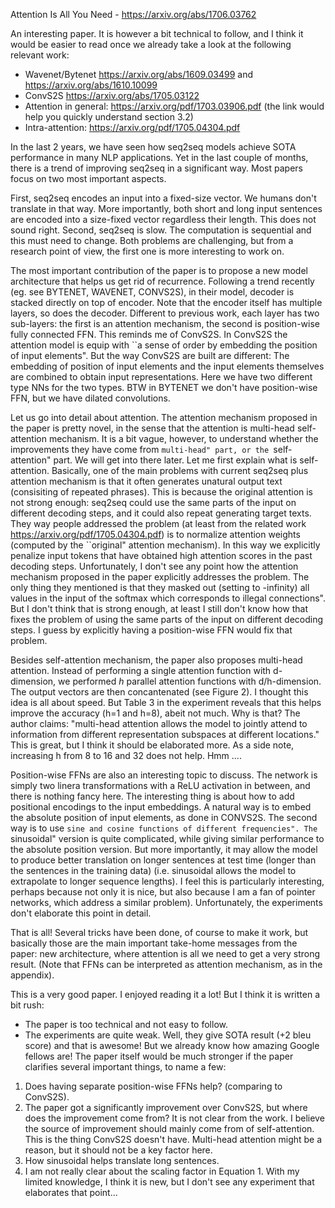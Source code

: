Attention Is All You Need - https://arxiv.org/abs/1706.03762

An interesting paper. It is however a bit technical to follow, and I think it would be easier to read once we already
take a look at the following relevant work:
- Wavenet/Bytenet https://arxiv.org/abs/1609.03499 and https://arxiv.org/abs/1610.10099
- ConvS2S https://arxiv.org/abs/1705.03122
- Attention in general: https://arxiv.org/pdf/1703.03906.pdf (the link would help you quickly understand section 3.2)
- Intra-attention: https://arxiv.org/pdf/1705.04304.pdf

In the last 2 years, we have seen how seq2seq models achieve SOTA performance in many NLP applications. Yet in the last couple of months,
there is a trend of improving seq2seq in a significant way. Most papers focus on two most important aspects.

First, seq2seq encodes an input into a fixed-size vector. We humans don't translate in that way. More importantly, 
both short and long input sentences are encoded into a size-fixed vector regardless their length. This does not sound right.
Second, seq2seq is slow. The computation is sequential and this must need to change. Both problems are challenging,
but from a research point of view, the first one is more interesting to work on.

The most important contribution of the paper is to propose a new model architecture that helps
us get rid of recurrence. Following a trend recently (eg. see BYTENET, WAVENET, CONVS2S), in their model, decoder is stacked directly on top of encoder.
Note that the encoder itself has multiple layers, so does the decoder. 
Different to previous work, each layer has two sub-layers: the first is an attention mechanism, 
the second is position-wise fully connected 
FFN. This reminds me of ConvS2S. In ConvS2S the attention model is equip with ``a sense of
order by embedding the position of input elements". But the way ConvS2S are built are different: The embedding of
position of input elements and the input elements themselves are combined to obtain input representations. Here we have two
different type NNs for the two types. BTW in BYTENET we don't have position-wise FFN, but we have dilated convolutions. 

Let us go into detail about attention. The attention mechanism proposed in the paper is pretty novel, in the sense that the attention is multi-head self-attention mechanism.
It is a bit vague, however, to understand whether the improvements they have come from ``multi-head" part, or the ``self-attention"
part. We will get into there later. Let me first explain what is self-attention. Basically,
one of the main problems with current seq2seq plus attention mechanism is that it often generates unatural output text 
(consisiting of repeated phrases). This is because the original attention is not strong enough: 
seq2seq could use the same parts of the input on different decoding steps, and it could also repeat generating target texts.
They way people addressed the problem (at least from the related work https://arxiv.org/pdf/1705.04304.pdf)
is to normalize attention weights (computed by the ``original" attention mechanism). In this way we explicitly penalize input
tokens that have obtained high attention scores in the past decoding steps. 
Unfortunately, I don't see any point how the attention mechanism proposed in the paper explicitly addresses the problem. 
The only thing they mentioned is that they masked out (setting to -infinity) all values in the input of the softmax which corresponds to illegal connections". 
But I don't think that is strong enough, at least I still don't know how that fixes the problem of using the same parts of
the input on different decoding steps. I guess by explicitly having a position-wise FFN would fix that problem.

Besides self-attention mechanism, the paper also proposes multi-head attention. Instead of performing a single attention function
with d-dimension, we performed *h* parallel attention functions with d/h-dimension. The output vectors are then concantenated (see Figure 2).
I thought this idea is all about speed. But Table 3 in the experiment reveals that this helps improve the accuracy (h=1 and h=8), abeit not much.
Why is that? The author claims: "multi-head attention allows the model to jointly attend to information from different representation
subspaces at different locations." This is great, but I think it should be elaborated more. As a side note, increasing
h from 8 to 16 and 32 does not help. Hmm ....

Position-wise FFNs are also an interesting topic to discuss. The network is simply two linera transformations with a ReLU activation in between,
and there is nothing fancy here. The interesting thing is about how to add positional encodings to the input embeddings.
A natural way is to embed the absolute position of input elements, as done in CONVS2S. The second way is to use ``sine and cosine functions of different frequencies".
The ``sinusoidal" version is quite complicated, while giving similar performance to the absolute position version. But more importantly,
it may allow the model to produce better translation on longer sentences at test time (longer than the sentences in the training data) (i.e. sinusoidal allows the model to extrapolate to longer sequence lengths).
I feel this is particularly interesting, perhaps because not only it is nice, but also because I am a fan of pointer networks, which address a similar problem).
Unfortunately, the experiments don't elaborate this point in detail.

That is all! Several tricks have been done, of course to make it work, but basically those are the main important take-home messages from the paper:
new architecture, where attention is all we need to get a very strong result. (Note that FFNs can be interpreted as attention mechanism, as in the appendix).

This is a very good paper. I enjoyed reading it a lot! But I think it is written a bit rush:

- The paper is too technical and not easy to follow. 
- The experiments are quite weak. Well, they give SOTA result (+2 bleu score) and that is awesome! But we already know
how amazing Google fellows are! The paper itself would be much stronger if the paper clarifies several important things, to name a few:
1. Does having separate position-wise FFNs help? (comparing to ConvS2S).
2. The paper got a significantly improvement over ConvS2S, but where does the improvement come from? It is not clear from the work.
I believe the source of improvement should mainly come from of self-attention. This is the thing ConvS2S doesn't have.
Multi-head attention might be a reason, but it should not be a key factor here. 
3. How sinusoidal helps translate long sentences.
4. I am not really clear about the scaling factor in Equation 1. With my limited knowledge, I think it is new, but I don't see
any experiment that elaborates that point...


